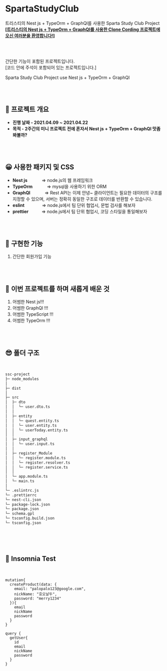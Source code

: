 # SpartaStudyClub
트리스티의 Nest js + TypeOrm + GraphQl를 사용한 Sparta Study Club Project  
[**[트리스티의 Nest js + TypeOrm + GraphQl를 사용한 Clone Cording 프로젝트에 오신 여러분을 환영합니다!]**](https://tristy.tistory.com/)  

<br/>
<br/>

간단한 기능이 포함된 프로젝트입니다.  
[코드 안에 주석이 포함되어 있는 프로젝트입니다.]  

Sparta Study Club Project 
use  Nest js + TypeOrm + GraphQl

<br/>
<br/>

🤔 프로젝트 개요
-------------  
<ul style="list-style-type: disc;" data-ke-list-type="disc">
<li><b>진행 날짜 - 2021.04.09 ~ 2021.04.22</b></li>
<li><b>목적 - 2주간의 미니 프로젝트 전에 혼자서 Nest js + TypeOrm + GraphQl 맛좀 봐볼까? </b></li>
</ul>

<br/>
<br/>

😀 사용한 패키지 및 CSS  
-----------------
- **Nest js**  　　　=> node.js의 웹 프레임워크  
- **TypeOrm**  　　　=> mysql을 사용하기 위한 ORM  
- **GraphQl**  　　　=> Rest API는 이제 안녕~ 클라이언트는 필요한 데이터의 구조를 지정할 수 있으며, 서버는 정확히 동일한 구조로 데이터를 반환할 수 있습니다.  
- **eslint**　　　　=> node.js에서 팀 단위 협업시, 문법 검사를 해보자  
- **prettier**　　　=> node.js에서 팀 단위 협업시, 코딩 스타일을 통일해보자  


<br/>
<br/>

🤭 구현한 기능 
-----------------
1.  간단한 회원가입 기능

<br/>
<br/>

🤭 이번 프로젝트를 하며 새롭게 배운 것
-----------------
1.  어썸한 Nest js!!!    
2.  어썸한 GraphQl !!!  
3.  어썸한 TypeScript !!!  
4.  어썸한 TypeOrm !!!  

<br/>
<br/>


😎 폴더 구조  
-----------------  

<br/>

```bash
ssc-project
├─ node_modules
│
├─ dist
│  
├─ src
│  ├─ dto
│  │  └─ user.dto.ts
│  │  
│  ├─ entity  
│  │  └─ quest.entity.ts
│  │  └─ user.entity.ts
│  │  └─ userToday.entity.ts
│  │  
│  ├─ input_graphql  
│  │  └─ user.input.ts
│  │ 
│  ├─ register_Module
│  │  └─ register.module.ts
│  │  └─ register.resolver.ts
│  │  └─ register.service.ts
│  │  
│  └─ app.module.ts
│  └─ main.ts
│  
└─ .eslintrc.js
└─ .prettierrc
└─ nest-cli.json
└─ package-lock.json
└─ package.json
└─ schema.gpl
└─ tsconfig.build.json
└─ tsconfig.json
```

<br/>
<br/>
<br/>

🤗 Insomnia Test  
-----------------  

<br/>

```
mutation{
  createProduct(data: {
    email: "palopalo123@google.com",
    nickName: "호오날두",
    password: "merry1234"
  }){
    email
    nickName
    password
  }
}

query {
  getUser{
    id
    email
    nickName
    password
  }
}
```
